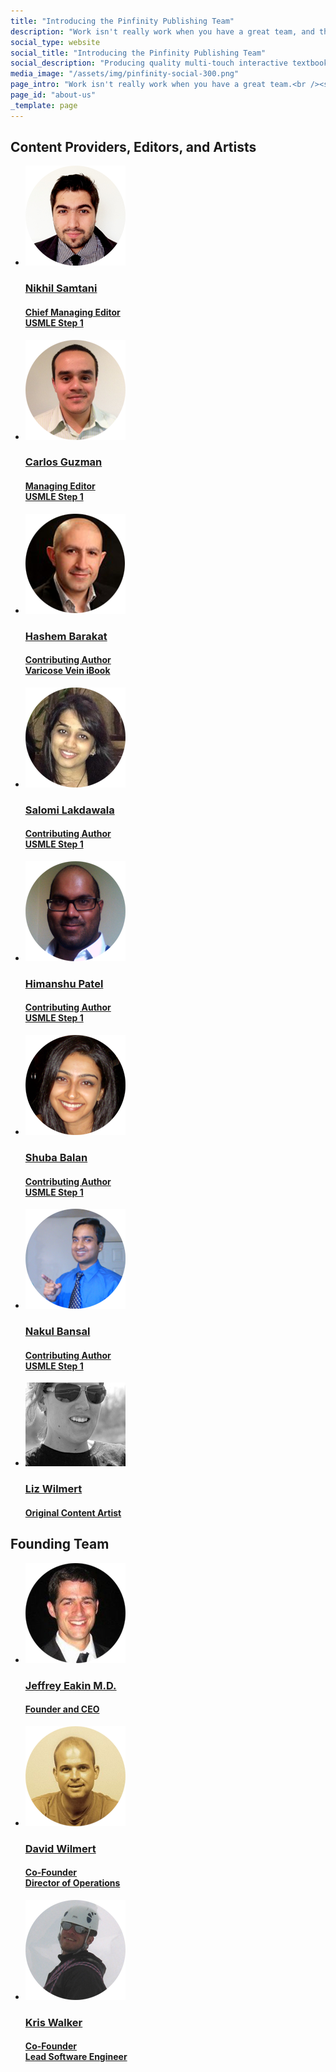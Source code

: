 ```yaml
---
title: "Introducing the Pinfinity Publishing Team"
description: "Work isn't really work when you have a great team, and that's how we roll."
social_type: website
social_title: "Introducing the Pinfinity Publishing Team"
social_description: "Producing quality multi-touch interactive textbooks takes a lot of work. But work isn't really work when you have a great team, and that's how we roll."
media_image: "/assets/img/pinfinity-social-300.png"
page_intro: "Work isn't really work when you have a great team.<br /><span class='sub'>And that's how we roll.</span>"
page_id: "about-us"
_template: page
---
```


<h2 class="section-header header light">Content Providers, Editors, and Artists</h2>
<ul class="team">
	<li class="media-box">
	<a class="track-link-conversion"
		href="/about/nikhil_samtani"
		data-convert-name="about-us Nikhil Samtani">
		<p class="img">
			<img src="/assets/img/nikhil-samtani.png" alt="mugshot" />
		</p>
		<div class="text">
			<h3 class="name header light">Nikhil Samtani</h3>
			<h4 class="header sub-header">Chief Managing Editor<br>USMLE Step 1</h4>
		</div>
	</a>
	</li>
	<li class="media-box">
	<a class="track-link-conversion"
		href="/about/carlos_guzman"
		data-convert-name="about-us Carlos Guzman">
		<p class="img">
			<img src="/assets/img/carlos-guzman.png" alt="mugshot" />
		</p>
		<div class="text">
			<h3 class="name header light">Carlos Guzman</h3>
			<h4 class="header sub-header">Managing Editor<br>USMLE Step 1</h4>
		</div>
	</a>
	</li>
	<li class="media-box">
	<a class="track-link-conversion"
		href="/about/hashem_barakat"
		data-convert-name="about-us Hashem Barakat">
		<p class="img">
			<img src="/assets/img/hashem-barakat.png" alt="mugshot" />
		</p>
		<div class="text">
			<h3 class="name header light">Hashem Barakat</h3>
			<h4 class="header sub-header">Contributing Author<br>Varicose Vein iBook</h4>
		</div>
	</a>
	</li>
	<li class="media-box">
	<a class="track-link-conversion"
		href="/about/salomi_lakdawala"
		data-convert-name="about-us Salomi Lakdawala">
		<p class="img">
			<img src="/assets/img/salomi-lakdawala.png" alt="mugshot" />
		</p>
		<div class="text">
			<h3 class="name header light">Salomi Lakdawala</h3>
			<h4 class="header sub-header">Contributing Author<br>USMLE Step 1</h4>
		</div>
	</a>
	</li>
	<li class="media-box">
	<a class="track-link-conversion"
		href="/about/himanshu_patel"
		data-convert-name="about-us Himanshu Patel">
		<p class="img">
			<img src="/assets/img/himanshu-patel.png" alt="mugshot" />
		</p>
		<div class="text">
			<h3 class="name header light">Himanshu Patel</h3>
			<h4 class="header sub-header">Contributing Author<br>USMLE Step 1</h4>
		</div>
	</a>
	</li>
	<li class="media-box">
	<a class="track-link-conversion"
		href="/about/shuba_balan"
		data-convert-name="about-us Shuba Balan">
		<p class="img">
			<img src="/assets/img/shuba-balan.png" alt="mugshot" />
		</p>
		<div class="text">
			<h3 class="name header light">Shuba Balan</h3>
			<h4 class="header sub-header">Contributing Author<br>USMLE Step 1</h4>
		</div>
	</a>
	</li>
	<li class="media-box">
	<a class="track-link-conversion"
		href="/about/nakul_bansal"
		data-convert-name="about-us Nakul Bansal">
		<p class="img">
			<img src="/assets/img/nakul-bansal.png" alt="mugshot" />
		</p>
		<div class="text">
			<h3 class="name header light">Nakul Bansal</h3>
			<h4 class="header sub-header">Contributing Author<br>USMLE Step 1</h4>
		</div>
	</a>
	</li>
	<li class="media-box">
	<a class="track-link-conversion"
		href="/about/liz_wilmert"
		data-convert-name="about-us Liz Wilmert">
		<p class="img">
			<img src="/assets/img/liz-walker.jpg" alt="mugshot" />
		</p>
		<div class="text">
			<h3 class="name header light">Liz Wilmert</h3>
			<h4 class="header sub-header">Original Content Artist</h4>
		</div>
	</a>
	</li>
</ul>

<h2 class="section-header header light">Founding Team</h2>
<ul class="team">
	<li class="media-box">
	<a class="track-link-conversion"
		href="/about/jeffrey_eakin"
		data-convert-name="about-us Jeff Eakin">
		<p class="img">
			<img src="/assets/img/jeffrey-eakin-md.png" alt="Jeffrey Eakin: Founder and CEO." />
		</p>
		<div class="text">
			<h3 class="name header light">Jeffrey Eakin M.D.</h3>
			<h4 class="header sub-header">Founder and CEO</h4>
		</div>
	</a>
	</li>
	<li class="media-box">
	<a class="track-link-conversion"
		href="/about/david_wilmert"
		data-convert-name="about-us David Wilmert">
		<p class="img">
			<img src="/assets/img/david-wilmert.png" alt="mugshot" />
		</p>
		<div class="text">
			<h3 class="name header light">David Wilmert</h3>
			<h4 class="header sub-header">Co-Founder<br>Director of Operations</h4>
		</div>
	</a>
	</li>
	<li class="media-box">
	<a class="track-link-conversion"
		href="/about/kris_walker"
		data-convert-name="about-us Kris Walker">
		<p class="img">
			<img src="/assets/img/kris-walker.png" alt="mugshot" />
		</p>
		<div class="text">
			<h3 class="name header light">Kris Walker</h3>
			<h4 class="header sub-header">Co-Founder<br>Lead Software Engineer</h4>
		</div>
	</a>
	</li>
</ul>
